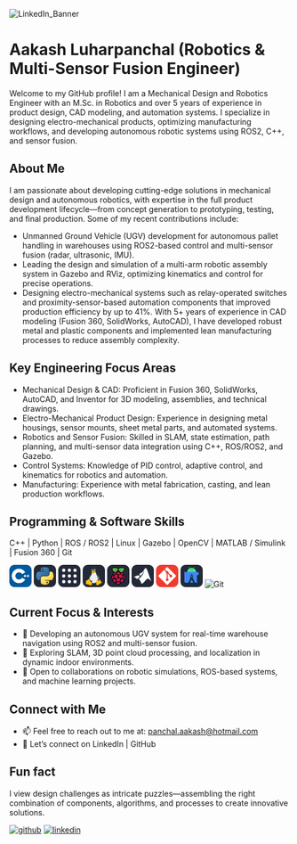 ![LinkedIn_Banner]()
 
 # Aakash Luharpanchal (Robotics & Multi-Sensor Fusion Engineer)

Welcome to my GitHub profile! I am a Mechanical Design and Robotics Engineer with an M.Sc. in Robotics and over 5 years of experience in product design, CAD modeling, and automation systems. I specialize in designing electro-mechanical products, optimizing manufacturing workflows, and developing autonomous robotic systems using ROS2, C++, and sensor fusion.

 ## About Me
I am passionate about developing cutting-edge solutions in mechanical design and autonomous robotics, with expertise in the full product development lifecycle—from concept generation to prototyping, testing, and final production. Some of my recent contributions include:

* Unmanned Ground Vehicle (UGV) development for autonomous pallet handling in warehouses using ROS2-based control and multi-sensor fusion (radar, ultrasonic, IMU).
* Leading the design and simulation of a multi-arm robotic assembly system in Gazebo and RViz, optimizing kinematics and control for precise operations.
* Designing electro-mechanical systems such as relay-operated switches and proximity-sensor-based automation components that improved production efficiency by up to 41%.
With 5+ years of experience in CAD modeling (Fusion 360, SolidWorks, AutoCAD), I have developed robust metal and plastic components and implemented lean manufacturing processes to reduce assembly complexity.

## Key Engineering Focus Areas

* Mechanical Design & CAD: Proficient in Fusion 360, SolidWorks, AutoCAD, and Inventor for 3D modeling, assemblies, and technical drawings.
* Electro-Mechanical Product Design: Experience in designing metal housings, sensor mounts, sheet metal parts, and automated systems.
* Robotics and Sensor Fusion: Skilled in SLAM, state estimation, path planning, and multi-sensor data integration using C++, ROS/ROS2, and Gazebo.
* Control Systems: Knowledge of PID control, adaptive control, and kinematics for robotics and automation.
* Manufacturing: Experience with metal fabrication, casting, and lean production workflows.
  
## Programming & Software Skills
C++ | Python | ROS / ROS2 | Linux | Gazebo | OpenCV | MATLAB / Simulink | Fusion 360 | Git
<div>
    <img src="https://github.com/tandpfun/skill-icons/blob/main/icons/CPP.svg" alt="cpp" width="40" height="40"/>
    <img src="https://github.com/tandpfun/skill-icons/blob/main/icons/Python-Dark.svg" alt="python" width="40" height="40"/>
    <img src="https://github.com/tandpfun/skill-icons/blob/main/icons/ROS-Dark.svg" alt="ros" width="40" height="40"/>
    <img src="https://github.com/tandpfun/skill-icons/blob/main/icons/Linux-Dark.svg" alt="linux" width="40" height="40"/>
    <img src="https://github.com/tandpfun/skill-icons/blob/main/icons/RaspberryPi-Dark.svg" alt="RPi" width="40" height="40"/>
    <img src="https://github.com/tandpfun/skill-icons/blob/main/icons/Matlab-Dark.svg" alt="matlab" width="40" height="40"/>
    <img src="https://github.com/tandpfun/skill-icons/blob/main/icons/Git.svg" alt="Git" width="40" height="40"/>
    <img src="https://github.com/tandpfun/skill-icons/blob/main/icons/AndroidStudio-Dark.svg" alt="Git" width="40" height="40"/>
    <img src="https://github.com/tandpfun/skill-icons/blob/main/icons/OpenCV-Dark.svg" alt="Git" width="40" height="40"/>
</div>

## Current Focus & Interests

* 🔭 Developing an autonomous UGV system for real-time warehouse navigation using ROS2 and multi-sensor fusion.
* 🌱 Exploring SLAM, 3D point cloud processing, and localization in dynamic indoor environments.
* 💬 Open to collaborations on robotic simulations, ROS-based systems, and machine learning projects.

## Connect with Me
* 📫 Feel free to reach out to me at: panchal.aakash@hotmail.com
* 👔 Let’s connect on LinkedIn | GitHub

## Fun fact 
I view design challenges as intricate puzzles—assembling the right combination of components, algorithms, and processes to create innovative solutions.

[<img src='https://cdn.jsdelivr.net/npm/simple-icons@3.0.1/icons/github.svg' alt='github' height='40'>](https://github.com/Aakashluharpanchal)  [<img src='https://cdn.jsdelivr.net/npm/simple-icons@3.0.1/icons/linkedin.svg' alt='linkedin' height='40'>](https://www.linkedin.com/in/luharpanchal/)  
